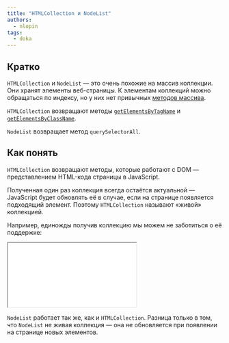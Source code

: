 ```yaml
---
title: "HTMLCollection и NodeList"
authors:
  - nlopin
tags:
  - doka
---
```


## Кратко

`HTMLCollection` и `NodeList` — это очень похожие на массив коллекции. Они хранят элементы веб-страницы. К элементам коллекций можно обращаться по индексу, но у них нет привычных [методов массива](/js/arrays/).

`HTMLCollection` возвращают методы [`getElementsByTagName`](/js/getelementsbytagname/) и [`getElementsByClassName`](/js/getelementsbyclassname/).

`NodeList` возвращает метод `querySelectorAll`.

## Как понять

`HTMLCollection` возвращают методы, которые работают с DOM — представлением HTML-кода страницы в JavaScript.

Полученная один раз коллекция всегда остаётся актуальной — JavaScript будет обновлять её в случае, если на странице появляется подходящий элемент. Поэтому `HTMLCollection` называют «живой» коллекцией.

Например, единожды получив коллекцию мы можем не заботиться о её поддержке:

<iframe title="" src="../demos/Lopinopulos-xNOBow/index.html"></iframe>

`NodeList` работает так же, как и `HTMLCollection`. Разница только в том, что `NodeList` не живая коллекция — она не обновляется при появлении на странице новых элементов.
